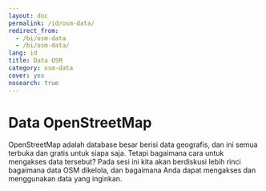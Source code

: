 ```yaml
---
layout: doc
permalink: /id/osm-data/
redirect_from:
  - /bi/osm-data
  - /bi/osm-data/
lang: id
title: Data OSM
category: osm-data
cover: yes
nosearch: true
---
```


Data OpenStreetMap
==================
OpenStreetMap adalah database besar berisi data geografis, dan ini semua terbuka dan gratis untuk siapa
saja. Tetapi bagaimana cara untuk mengakses data tersebut? Pada sesi ini kita akan berdiskusi
lebih rinci bagaimana data OSM dikelola, dan bagaimana Anda dapat mengakses dan menggunakan
data yang inginkan. 

<!--
Kita akan membahas:

*	Data OSM: Gambaran Umum
*	Format File Geografis dan file .osm
*	Cara Mendapatkan Data
*	Data OSM dan Database
*	Manipulasi file OSM dengan Osmosis
*	OverPass API
-->